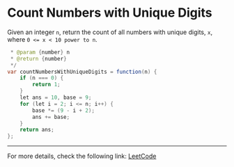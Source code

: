 <h1>Count Numbers with Unique Digits</h1>

<p>Given an integer <code>n</code>, return the count of all numbers with unique digits, <code>x</code>, where <code>0 <= x < 10 power to n</code>.</p>


```java
 * @param {number} n
 * @return {number}
 */
var countNumbersWithUniqueDigits = function(n) {
    if (n === 0) {
        return 1;
    }
    let ans = 10, base = 9;
    for (let i = 2; i <= n; i++) {
        base *= (9 - i + 2);
        ans += base;
    }
    return ans;
};
```

<hr>
<p>For more details, check the following link: <a href="https://leetcode.com/problems/count-numbers-with-unique-digits/">LeetCode</a></p>




